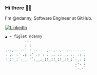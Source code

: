 ### Hi there 🤜🤛

I'm @ndanny, Software Engineer at GitHub.

[![LinkedIn](https://img.shields.io/badge/Linked-In-0c66c3.svg)](https://www.linkedin.com/in/ndanny)

```bash
▲ ~ figlet ndanny
         .-.                         
         : :                         
,-.,-. .-' : .--.  ,-.,-.,-.,-..-..-.
: ,. :' .; :' .; ; : ,. :: ,. :: :; :
:_;:_;`.__.'`.__,_;:_;:_;:_;:_;`._. ;
                                .-. :
                                `._.'
```
